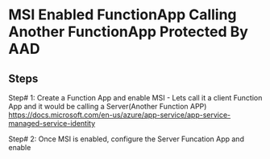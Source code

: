 # MSI Enabled FunctionApp Calling Another FunctionApp Protected By AAD

<h2>Steps</h2>
    
 Step# 1: Create a Function App and enable MSI - Lets call it a client Function App and it would be calling a Server(Another Function APP)
          https://docs.microsoft.com/en-us/azure/app-service/app-service-managed-service-identity 
             
    
 Step# 2: Once MSI is enabled, configure the Server Funcation App and enable 
    
